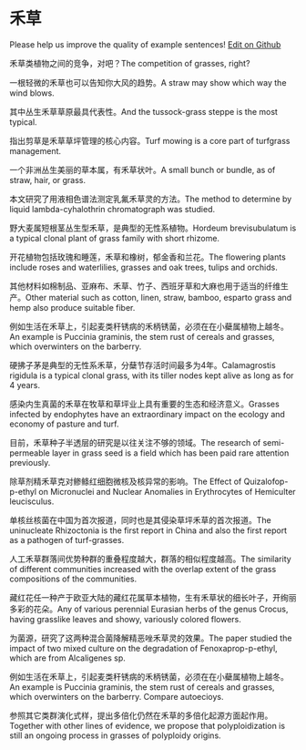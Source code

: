 # 禾草

Please help us improve the quality of example sentences! [Edit on Github](https://github.com/jiyushe/jiyu-example-sentence-source/blob/main/chinese/hecao.md)

<p><span class="chinese">禾草类植物之间的竞争，对吧？</span><span class="english">The competition of grasses, right?</span></p>

<p><span class="chinese">一根轻微的禾草也可以告知你大风的趋势。</span><span class="english">A straw may show which way the wind blows.</span></p>

<p><span class="chinese">其中丛生禾草草原最具代表性。</span><span class="english">And the tussock-grass steppe is the most typical.</span></p>

<p><span class="chinese">指出剪草是禾草草坪管理的核心内容。</span><span class="english">Turf mowing is a core part of turfgrass management.</span></p>

<p><span class="chinese">一个非洲丛生美丽的草本属，有禾草状叶。</span><span class="english">A small bunch or bundle, as of straw, hair, or grass.</span></p>

<p><span class="chinese">本文研究了用液相色谱法测定乳氟禾草灵的方法。</span><span class="english">The method to determine by liquid lambda-cyhalothrin chromatograph was studied.</span></p>

<p><span class="chinese">野大麦属短根茎丛生型禾草，是典型的无性系植物。</span><span class="english">Hordeum brevisubulatum is a typical clonal plant of grass family with short rhizome.</span></p>

<p><span class="chinese">开花植物包括玫瑰和睡莲，禾草和橡树，郁金香和兰花。</span><span class="english">The flowering plants include roses and waterlilies, grasses and oak trees, tulips and orchids.</span></p>

<p><span class="chinese">其他材料如棉制品、亚麻布、禾草、竹子、西班牙草和大麻也用于适当的纤维生产。</span><span class="english">Other material such as cotton, linen, straw, bamboo, esparto grass and hemp also produce suitable fiber.</span></p>

<p><span class="chinese">例如生活在禾草上，引起麦类秆锈病的禾柄锈菌，必须在在小蘗属植物上越冬。</span><span class="english">An example is Puccinia graminis, the stem rust of cereals and grasses, which overwinters on the barberry.</span></p>

<p><span class="chinese">硬拂子茅是典型的无性系禾草，分蘖节存活时间最多为4年。</span><span class="english">Calamagrostis rigidula is a typical clonal grass, with its tiller nodes kept alive as long as for 4 years.</span></p>

<p><span class="chinese">感染内生真菌的禾草在牧草和草坪业上具有重要的生态和经济意义。</span><span class="english">Grasses infected by endophytes have an extraordinary impact on the ecology and economy of pasture and turf.</span></p>

<p><span class="chinese">目前，禾草种子半透层的研究是以往关注不够的领域。</span><span class="english">The research of semi- permeable layer in grass seed is a field which has been paid rare attention previously.</span></p>

<p><span class="chinese">除草剂精禾草克对鲹鲦红细胞微核及核异常的影响。</span><span class="english">The Effect of Quizalofop-p-ethyl on Micronuclei and Nuclear Anomalies in Erythrocytes of Hemiculter leucisculus.</span></p>

<p><span class="chinese">单核丝核菌在中国为首次报道，同时也是其侵染草坪禾草的首次报道。</span><span class="english">The uninucleate Rhizoctonia is the first report in China and also the first report as a pathogen of turf-grasses.</span></p>

<p><span class="chinese">人工禾草群落间优势种群的重叠程度越大，群落的相似程度越高。</span><span class="english">The similarity of different communities increased with the overlap extent of the grass compositions of the communities.</span></p>

<p><span class="chinese">藏红花任一种产于欧亚大陆的藏红花属草本植物，生有禾草状的细长叶子，开绚丽多彩的花朵。</span><span class="english">Any of various perennial Eurasian herbs of the genus Crocus, having grasslike leaves and showy, variously colored flowers.</span></p>

<p><span class="chinese">为菌源，研究了这两种混合菌降解精恶唑禾草灵的效果。</span><span class="english">The paper studied the impact of two mixed culture on the degradation of Fenoxaprop-p-ethyl, which are from Alcaligenes sp.</span></p>

<p><span class="chinese">例如生活在禾草上，引起麦类秆锈病的禾柄锈菌，必须在在小蘗属植物上越冬。</span><span class="english">An example is Puccinia graminis, the stem rust of cereals and grasses, which overwinters on the barberry. Compare autoecioys.</span></p>

<p><span class="chinese">参照其它类群演化式样，提出多倍化仍然在禾草的多倍化起源方面起作用。</span><span class="english">Together with other lines of evidence, we propose that polyploidization is still an ongoing process in grasses of polyploidy origins.</span></p>

